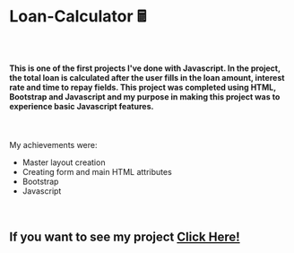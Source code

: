 # Loan-Calculator 🖩
 <br>

#### This is one of the first projects I've done with Javascript. In the project, the total loan is calculated after the user fills in the loan amount, interest rate and time to repay fields. This project was completed using HTML, Bootstrap and Javascript and my purpose in making this project was to experience basic Javascript features. <br> <br> <br>

My achievements were:
- Master layout creation
- Creating form and main HTML attributes
- Bootstrap
- Javascript

<br>



## If you want to see my project <a href="https://master--beyzaarslanturk-loancalculator.netlify.app/">Click Here!</a> 
